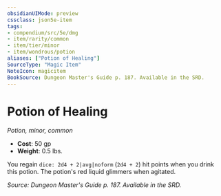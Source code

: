 ```yaml
---
obsidianUIMode: preview
cssclass: json5e-item
tags:
- compendium/src/5e/dmg
- item/rarity/common
- item/tier/minor
- item/wondrous/potion
aliases: ["Potion of Healing"]
SourceType: "Magic Item"
NoteIcon: magicitem
BookSource: Dungeon Master's Guide p. 187. Available in the SRD.
---
```

# Potion of Healing
*Potion, minor, common*  

- **Cost**: 50 gp
- **Weight**: 0.5 lbs.

You regain `dice: 2d4 + 2|avg|noform` (`2d4 + 2`) hit points when you drink this potion. The potion's red liquid glimmers when agitated.

*Source: Dungeon Master's Guide p. 187. Available in the SRD.*